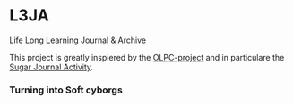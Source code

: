 L3JA
====

Life Long Learning Journal &amp; Archive

This project is greatly inspiered by the [OLPC-project](http://wiki.laptop.org/go/The_OLPC_Wiki) and in particulare the [Sugar Journal Activity](http://wiki.laptop.org/go/Journal_Activity). 

### Turning into Soft cyborgs

